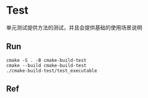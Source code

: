 # Test

单元测试提供方法的测试，并且会提供基础的使用场景说明

## Run

    cmake -S . -B cmake-build-test
    cmake --build cmake-build-test
    ./cmake-build-test/test_executable

## Ref

